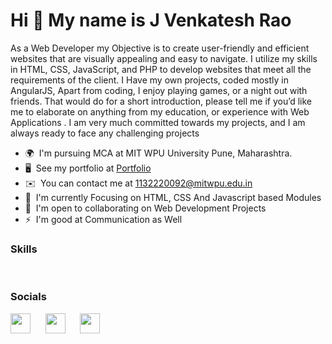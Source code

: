 Hi 👋 My name is J Venkatesh Rao
==================================
As a Web Developer my Objective is to create user-friendly and efficient websites that are visually appealing and easy to navigate.
I utilize my skills in HTML, CSS, JavaScript, and PHP to develop websites that meet all the requirements of the client.
I Have my own projects, coded mostly in AngularJS, Apart from coding, I enjoy playing games, or a night out with friends. That would do for a short introduction, please tell me if you’d like me to elaborate on anything from my education, or experience with Web Applications . I am very much committed towards my projects, and I am always ready to face any challenging projects

* 🌍  I'm pursuing MCA at MIT WPU University Pune, Maharashtra.
* 🖥️  See my portfolio at [Portfolio](https://misterrao.github.io/)
* ✉️  You can contact me at [1132220092@mitwpu.edu.in](mailto:1132220092@mitwpu.edu.in)
* 🚀  I'm currently Focusing on HTML, CSS And Javascript based Modules
* 🤝  I'm open to collaborating on Web Development Projects
* ⚡  I'm good at Communication as Well

### Skills

<p align="left">
<a href="https://angular.io/" width="36" height="36" alt="AngularJS" /></a>&nbsp;&nbsp;&nbsp;&nbsp;&nbsp;
<a href="https://www.freepnglogos.com/uploads/javascript-png/png-javascript-badge-picture-8.png" width="36" height="36" alt="Javascript" /></a>&nbsp;&nbsp;&nbsp;&nbsp;&nbsp;
<a href="https://upload.wikimedia.org/wikipedia/commons/thumb/6/61/HTML5_logo_and_wordmark.svg/640px-HTML5_logo_and_wordmark.svg.png" width="36" height="36" alt="HTML" /></a>&nbsp;&nbsp;&nbsp;&nbsp;&nbsp;
<a href="https://cdn.pixabay.com/photo/2017/08/05/11/16/logo-2582747_1280.png" width="36" height="36" alt="CSS" /></a>&nbsp;&nbsp;&nbsp;&nbsp;&nbsp;
<a href="https://w7.pngwing.com/pngs/512/824/png-transparent-visual-studio-code-hd-logo-thumbnail.png" width="36" height="36" alt="VSCode" /></a>&nbsp;&nbsp;&nbsp;&nbsp;&nbsp;



### Socials

<p align="left">
<a href="http://www.instagram.com/_venky27_" target="_blank" rel="noreferrer"><img src="https://raw.githubusercontent.com/danielcranney/readme-generator/main/public/icons/socials/instagram.svg" width="32" height="32" /></a>&nbsp;&nbsp;&nbsp;&nbsp;&nbsp; 
<a href="https://github.com/JVenkateshRao" target="_blank" rel="noreferrer"><img src="https://raw.githubusercontent.com/danielcranney/readme-generator/main/public/icons/socials/github.svg" width="32" height="32" /></a>&nbsp;&nbsp;&nbsp;&nbsp;&nbsp;
<a href="www.linkedin.com/in/jvenkateshrao" target="_blank" rel="noreferrer"><img src="https://raw.githubusercontent.com/danielcranney/readme-generator/main/public/icons/socials/linkedin.svg" width="32" height="32" /></a>&nbsp;&nbsp;&nbsp;&nbsp;&nbsp;


